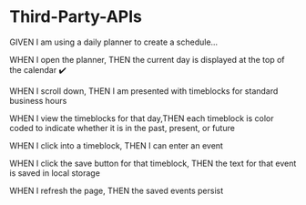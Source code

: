 # Third-Party-APIs

GIVEN I am using a daily planner to create a schedule...


WHEN I open the planner, THEN the current day is displayed at the top of the calendar ✔️

WHEN I scroll down, THEN I am presented with timeblocks for standard business hours 

WHEN I view the timeblocks for that day,THEN each timeblock is color coded to indicate whether it is in the past, present, or future

WHEN I click into a timeblock, THEN I can enter an event 

WHEN I click the save button for that timeblock, THEN the text for that event is saved in local storage 

WHEN I refresh the page, THEN the saved events persist
